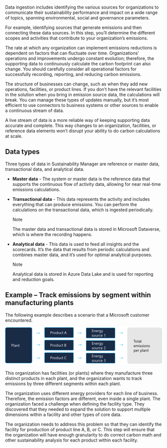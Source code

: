 Data ingestion includes identifying the various sources for organizations to communicate their sustainability performance and impact on a wide range of topics, spanning environmental, social and governance parameters.

For example, identifying sources that generate emissions and then connecting these data sources. In this step, you’ll determine the different scopes and activities that contribute to your organization’s emissions.

The rate at which any organization can implement emissions reductions is dependent on factors that can fluctuate over time. Organizations’ operations and improvements undergo constant evolution; therefore, the supporting data to continuously calculate the carbon footprint can also change. You should carefully consider all operational factors for successfully recording, reporting, and reducing carbon emissions.

The structure of businesses can change, such as when they add new operations, facilities, or product lines. If you don’t have the relevant facilities in the solution when you bring in emission source data, the calculations will break. You can manage these types of updates manually, but it’s most efficient to use connectors to business systems or other sources to enable a continuous stream of data.

A live stream of data is a more reliable way of keeping supporting data accurate and complete. This way changes to an organization, facilities, or reference data elements won’t disrupt your ability to do carbon calculations at scale.

## Data types

Three types of data in Sustainability Manager are reference or master data, transactional data, and analytical data. 

- **Master data** - The system or master data is the reference data that supports the continuous flow of activity data, allowing for near real-time emissions calculations.

- **Transactional data** - This data represents the activity and includes everything that can produce emissions. You can perform the calculations on the transactional data, which is ingested periodically. 

    > [!Note]
    > The master data and transactional data is stored in Microsoft Dataverse, which is where the recording happens.

- **Analytical data** - This data is used to feed all insights and the scorecards. It’s the data that results from periodic calculations and combines master data, and it’s used for optimal analytical purposes. 

    > [!Note]
    > Analytical data is stored in Azure Data Lake and is used for reporting and reduction goals.

## Example – Track emissions by segment within manufacturing plants

The following example describes a scenario that a Microsoft customer encountered.

[![Diagram representing that organisation wants to track emissions by three different segments within each plant.](../media/track-emissions.png)](../media/track-emissions.png#lightbox)

This organization has facilities (or plants) where they manufacture three distinct products in each plant, and the organization wants to track emissions by three different segments within each plant.

The organization uses different energy providers for each line of business. Therefore, the emission factors are different, even inside a single plant. The organization faced a challenge when defining the facility type. They discovered that they needed to expand the solution to support multiple dimensions within a facility and other types of core data.

The organization needs to address this problem so that they can identify the facility for production of product line A, B, or C. This step will ensure that the organization will have enough granularity to do correct carbon math and other sustainability analysis for each product within each facility. 